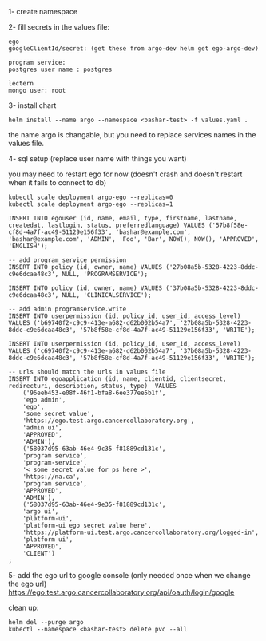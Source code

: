 1- create namespace <bashar-test for example>

2- fill secrets in the values file: 

```
ego
googleClientId/secret: (get these from argo-dev helm get ego-argo-dev)

program service:
postgres user name : postgres

lectern
mongo user: root
```

3- install chart

```
helm install --name argo --namespace <bashar-test> -f values.yaml .
```
the name argo is changable, but you need to replace services names in the values file.


4- sql setup  (replace user name with things you want)

you may need to restart ego for now (doesn't crash and doesn't restart when it fails to connect to db)
```
kubectl scale deployment argo-ego --replicas=0
kubectl scale deployment argo-ego --replicas=1
```

```
INSERT INTO egouser (id, name, email, type, firstname, lastname, createdat, lastlogin, status, preferredlanguage) VALUES ('57b8f58e-cf8d-4a7f-ac49-51129e156f33', 'bashar@example.com', 'bashar@example.com', 'ADMIN', 'Foo', 'Bar', NOW(), NOW(), 'APPROVED', 'ENGLISH');

-- add program service permission
INSERT INTO policy (id, owner, name) VALUES ('27b08a5b-5328-4223-8ddc-c9e6dcaa48c3', NULL, 'PROGRAMSERVICE');

INSERT INTO policy (id, owner, name) VALUES ('37b08a5b-5328-4223-8ddc-c9e6dcaa48c3', NULL, 'CLINICALSERVICE');

-- add admin programservice.write 
INSERT INTO userpermission (id, policy_id, user_id, access_level) VALUES ('b69740f2-c9c9-413e-a682-d62b002b54a7', '27b08a5b-5328-4223-8ddc-c9e6dcaa48c3', '57b8f58e-cf8d-4a7f-ac49-51129e156f33', 'WRITE');

INSERT INTO userpermission (id, policy_id, user_id, access_level) VALUES ('c69740f2-c9c9-413e-a682-d62b002b54a7', '37b08a5b-5328-4223-8ddc-c9e6dcaa48c3', '57b8f58e-cf8d-4a7f-ac49-51129e156f33', 'WRITE');

-- urls should match the urls in values file
INSERT INTO egoapplication (id, name, clientid, clientsecret, redirecturi, description, status, type)  VALUES 
    ('96eeb453-e08f-46f1-bfa8-6ee377ee5b1f',
    'ego admin',
    'ego',
    'some secret value',
    'https://ego.test.argo.cancercollaboratory.org',
    'admin ui',
    'APPROVED',
    'ADMIN'),
    ('58037d95-63ab-46e4-9c35-f81889cd131c',
    'program service',
    'program-service',
    '< some secret value for ps here >',
    'https://na.ca',
    'program service',
    'APPROVED',
    'ADMIN'),
    ('58037d95-63ab-46e4-9e35-f81889cd131c',
    'argo ui',
    'platform-ui',
    'platform-ui ego secret value here',
    'https://platform-ui.test.argo.cancercollaboratory.org/logged-in',
    'platform ui',
    'APPROVED',
    'CLIENT')
;
```

5- add the ego url to google console (only needed once when we change the ego url)
https://ego.test.argo.cancercollaboratory.org/api/oauth/login/google



clean up: 
```
helm del --purge argo 
kubectl --namespace <bashar-test> delete pvc --all
```
